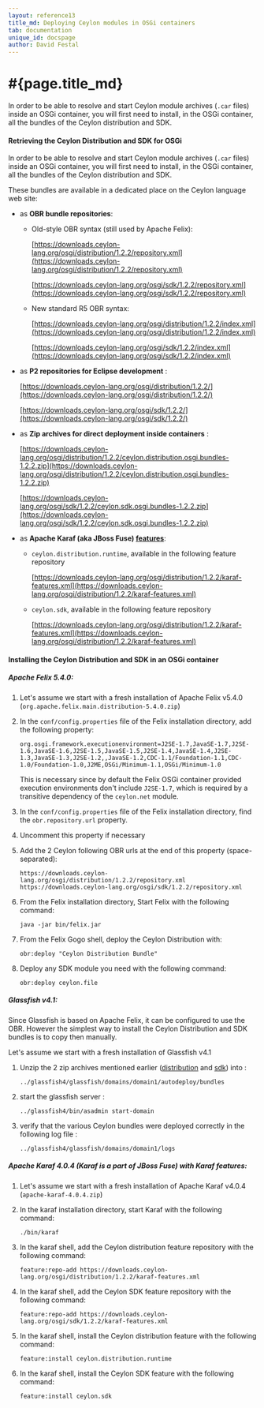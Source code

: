 ```yaml
---
layout: reference13
title_md: Deploying Ceylon modules in OSGi containers
tab: documentation
unique_id: docspage
author: David Festal
---
```


# #{page.title_md}

In order to be able to resolve and start Ceylon module archives 
(`.car` files) inside an OSGi container, you will first need to 
install, in the OSGi container, all the bundles of the Ceylon 
distribution and SDK.

#### Retrieving the Ceylon Distribution and SDK for OSGi

In order to be able to resolve and start Ceylon module archives 
(`.car` files) inside an OSGi container, you will first need to 
install, in the OSGi container, all the bundles of the Ceylon 
distribution and SDK.

These bundles are available in a dedicated place on the Ceylon 
language web site:

- as __OBR bundle repositories__:
    - Old-style OBR syntax (still used by Apache Felix):
        
        [https://downloads.ceylon-lang.org/osgi/distribution/1.2.2/repository.xml](https://downloads.ceylon-lang.org/osgi/distribution/1.2.2/repository.xml)

        [https://downloads.ceylon-lang.org/osgi/sdk/1.2.2/repository.xml](https://downloads.ceylon-lang.org/osgi/sdk/1.2.2/repository.xml)

    - New standard R5 OBR syntax:
        
        [https://downloads.ceylon-lang.org/osgi/distribution/1.2.2/index.xml](https://downloads.ceylon-lang.org/osgi/distribution/1.2.2/index.xml)
        
        [https://downloads.ceylon-lang.org/osgi/sdk/1.2.2/index.xml](https://downloads.ceylon-lang.org/osgi/sdk/1.2.2/index.xml)

- as __P2 repositories for Eclipse development__ :
  
  [https://downloads.ceylon-lang.org/osgi/distribution/1.2.2/](https://downloads.ceylon-lang.org/osgi/distribution/1.2.2/)

  [https://downloads.ceylon-lang.org/osgi/sdk/1.2.2/](https://downloads.ceylon-lang.org/osgi/sdk/1.2.2/)

- as __Zip archives for direct deployment inside containers__ :
  
  [https://downloads.ceylon-lang.org/osgi/distribution/1.2.2/ceylon.distribution.osgi.bundles-1.2.2.zip](https://downloads.ceylon-lang.org/osgi/distribution/1.2.2/ceylon.distribution.osgi.bundles-1.2.2.zip)
  
  [https://downloads.ceylon-lang.org/osgi/sdk/1.2.2/ceylon.sdk.osgi.bundles-1.2.2.zip](https://downloads.ceylon-lang.org/osgi/sdk/1.2.2/ceylon.sdk.osgi.bundles-1.2.2.zip)

- as __Apache Karaf (aka JBoss Fuse) [features](http://karaf.apache.org/manual/latest/users-guide/provisioning.html)__:
    - `ceylon.distribution.runtime`, available in the following feature repository
    
        [https://downloads.ceylon-lang.org/osgi/distribution/1.2.2/karaf-features.xml](https://downloads.ceylon-lang.org/osgi/distribution/1.2.2/karaf-features.xml)
    
    - `ceylon.sdk`, available in the following feature repository
      
        [https://downloads.ceylon-lang.org/osgi/distribution/1.2.2/karaf-features.xml](https://downloads.ceylon-lang.org/osgi/distribution/1.2.2/karaf-features.xml)

#### Installing the Ceylon Distribution and SDK in an OSGi container

##### Apache Felix 5.4.0:

1. Let's assume we start with a fresh installation of Apache Felix v5.4.0 (`org.apache.felix.main.distribution-5.4.0.zip`)

2. In the `conf/config.properties` file of the Felix installation directory, add the following property:

       org.osgi.framework.executionenvironment=J2SE-1.7,JavaSE-1.7,J2SE-1.6,JavaSE-1.6,J2SE-1.5,JavaSE-1.5,J2SE-1.4,JavaSE-1.4,J2SE-1.3,JavaSE-1.3,J2SE-1.2,,JavaSE-1.2,CDC-1.1/Foundation-1.1,CDC-1.0/Foundation-1.0,J2ME,OSGi/Minimum-1.1,OSGi/Minimum-1.0

   This is necessary since by default the Felix OSGi container provided execution environments don't include `J2SE-1.7`, which is required by a transitive dependency of the `ceylon.net` module.

3. In the `conf/config.properties` file of the Felix installation directory, find the `obr.repository.url` property.

4. Uncomment this property if necessary

5. Add the 2 Ceylon following OBR urls at the end of this property (space-separated):
 
       https://downloads.ceylon-lang.org/osgi/distribution/1.2.2/repository.xml https://downloads.ceylon-lang.org/osgi/sdk/1.2.2/repository.xml

6. From the Felix installation directory, Start Felix with the following command:

       java -jar bin/felix.jar

7. From the Felix Gogo shell, deploy the Ceylon Distribution with:
      
       obr:deploy "Ceylon Distribution Bundle"

8. Deploy any SDK module you need with the following command:
      
       obr:deploy ceylon.file

##### Glassfish v4.1:

Since Glassfish is based on Apache Felix, it can be configured to use the OBR.
However the simplest way to install the Ceylon Distribution and SDK bundles is to copy then manually.   

Let's assume we start with a fresh installation of Glassfish v4.1

1. Unzip the 2 zip archives mentioned earlier ([distribution](https://downloads.ceylon-lang.org/osgi/distribution/1.2.2/ceylon.distribution.osgi.bundles-1.2.2.zip) and [sdk](https://downloads.ceylon-lang.org/osgi/sdk/1.2.2/ceylon.sdk.osgi.bundles-1.2.2.zip)) into :

   `../glassfish4/glassfish/domains/domain1/autodeploy/bundles`
  
2. start the glassfish server :

   `../glassfish4/bin/asadmin start-domain`

3. verify that the various Ceylon bundles were deployed correctly in the following log file :

   `../glassfish4/glassfish/domains/domain1/logs`

##### Apache Karaf 4.0.4 (Karaf is a part of JBoss Fuse) with Karaf features:

1. Let's assume we start with a fresh installation of Apache Karaf v4.0.4 (`apache-karaf-4.0.4.zip`)

2. In the karaf installation directory, start Karaf with the following command:

       ./bin/karaf

3. In the karaf shell, add the Ceylon distribution feature repository with the following command:

       feature:repo-add https://downloads.ceylon-lang.org/osgi/distribution/1.2.2/karaf-features.xml

4. In the karaf shell, add the Ceylon SDK feature repository with the following command:

       feature:repo-add https://downloads.ceylon-lang.org/osgi/sdk/1.2.2/karaf-features.xml

5. In the karaf shell, install the Ceylon distribution feature with the following command:

       feature:install ceylon.distribution.runtime

6. In the karaf shell, install the Ceylon SDK feature with the following command:

       feature:install ceylon.sdk
